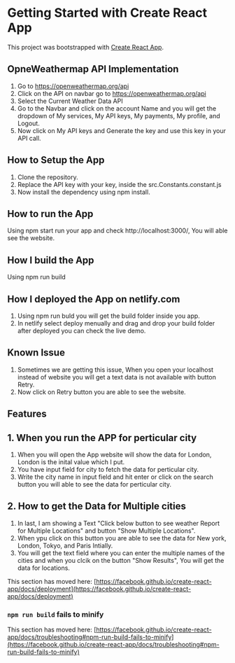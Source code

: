 # Getting Started with Create React App

This project was bootstrapped with [Create React App](https://github.com/facebook/create-react-app).

## OpneWeathermap API Implementation
1. Go to https://openweathermap.org/api
2. Click on the API on navbar go to https://openweathermap.org/api
3. Select the Current Weather Data API
4. Go to the Navbar and click on the account Name and you will get the dropdown of My services, My API keys, My payments, My profile, and Logout.
5. Now click on My API keys and Generate the key and use this key in your API call.
   
## How to Setup the App
1. Clone the repository.
2. Replace the API key with your key, inside the src.Constants.constant.js
3. Now install the dependency using npm install.

## How to run the App
 Using npm start run your app and check http://localhost:3000/, You will able see the website.

## How I build the App
Using npm run build 

## How I deployed the App on netlify.com
 1. Using npm run buld you will get the build folder inside you app.
 2. In netlify select deploy menually and drag and drop your build folder after deployed you can check the live demo.

## Known Issue
1. Sometimes we are getting this issue, When you open your localhost instead of website you will get a text data is not available with button Retry.
2. Now click on Retry button you are able to see the website.

## Features

## 1. When you run the APP for perticular city

1. When you will open the App website will show the data for London, London is the inital value which I put.
2. You have input field for city to fetch the data for perticular city.
3. Write the city name in input field and hit enter or click on the search button you will able to see the data for perticular city.

## 2. How to get the Data for Multiple cities
1. In last, I am showing a Text "Click below button to see weather Report for Multiple Locations" and button "Show Multiple Locations".
2. When ypu click on this button you are able to see the data for New york, London, Tokyo, and Paris Intially.
3. You will get the text field where you can enter the multiple names of the cities and when you clcik on the button "Show Results", You will get the data for locations.

   

   



This section has moved here: [https://facebook.github.io/create-react-app/docs/deployment](https://facebook.github.io/create-react-app/docs/deployment)

### `npm run build` fails to minify

This section has moved here: [https://facebook.github.io/create-react-app/docs/troubleshooting#npm-run-build-fails-to-minify](https://facebook.github.io/create-react-app/docs/troubleshooting#npm-run-build-fails-to-minify)
